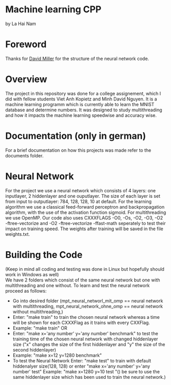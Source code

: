 # Machine learning CPP
by La Hai Nam
# Foreword
Thanks for [David Miller](https://www.millermattson.com/dave/?p=54) for the structure of the neural network code.
# Overview
The project in this repository was done for a college assignement, which I did with fellow students Viet Anh Kopietz and Minh David Nguyen. It is a machine learning programm which is currently able to learn the MNIST database and determine numbers. It was designed to study multithreading and how it impacts the machine learning speedwise and accuracy wise.
# Documentation (only in german)
For a brief documentation on how this projects was made refer to the documents folder. 
# Neural Network

For the project we use a neural network which consists of 4 layers: one inputlayer, 2 hiddenlayer and one ouputlayer.
The size of each layer is set from input to outputlayer: 784, 128, 128, 10 at default.
For the learning algorithm we use a classical feed-forward perceptron and backpropagation algorithm, with the use of the activation function sigmoid. For multithreading we use OpenMP. Our code also uses CXXXFLAGS -O0, -Os, -O2, -O3, -O2 -ftree-vectorize and -O2 -ftree-vectorize -ffast-math seperately to test their impact on training speed. The weights after training will be saved in the file weights.txt.
# Building the Code
(Keep in mind all coding and testing was done in Linux but hopefully should work in Windows as well)  
We have 2 folders which consist of the same neural network but  one with multithreading and one without. To learn and test the neural network proceed as follows:    
-  Go into desired folder (mpt_neural_networl_mit_omp == neural network with multithreading, mpt_neural_network_ohne_omp == neural network without multithreading,)
- Enter: "make train" to train the chosen neural network whereas a time will be shown for each CXXXFlag as it trains with every CXXFlag.
- Example: "make train"
OR
- Enter: "make x='any number' y='any number' benchmark" to test the training time of the chosen neural network with changed hiddenlayer size
 ("x" changes the size of the first hiddenlayer and "y" the size of the second hiddenlayer)
- Example: "make x=12 y=1280 benchmark"
- To test the Neural Network Enter: "make test" to train with default hiddenalyer size(128, 128) or enter "make x='any number' y='any number' test"
 Example: "make x=1280 y=10 test "() be sure to use the same hiddenlayer size which has been used to train the neural network.)
